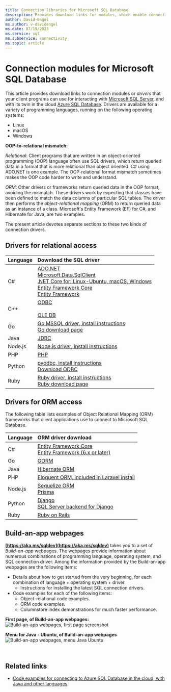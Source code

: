 ```yaml
---
title: Connection libraries for Microsoft SQL Database
description: Provides download links for modules, which enable connection to Microsoft SQL Server and Azure SQL Database, from a variety of client programming languages.
author: David-Engel
ms.author: v-davidengel
ms.date: 07/19/2023
ms.service: sql
ms.subservice: connectivity
ms.topic: article
---
```

# Connection modules for Microsoft SQL Database

This article provides download links to connection modules or *drivers* that your client programs can use for interacting with [Microsoft SQL Server](../relational-databases/databases/databases.md), and with its twin in the cloud [Azure SQL Database](/azure/sql-database/). Drivers are available for a variety of programming languages, running on the following operating systems:

- Linux
- macOS
- Windows

**OOP-to-relational mismatch:**

*Relational*: Client programs that are written in an object-oriented programming (OOP) language often use SQL drivers, which return queried data in a format that is more relational than object oriented. C# using ADO.NET is one example. The OOP-relational format mismatch sometimes makes the OOP code harder to write and understand.

*ORM*: Other drivers or frameworks return queried data in the OOP format, avoiding the mismatch. These drivers work by expecting that classes have been defined to match the data columns of particular SQL tables. The driver then performs the *object-relational mapping* (ORM) to return queried data as an instance of a class. Microsoft's Entity Framework (EF) for C#, and Hibernate for Java, are two examples.

The present article devotes separate sections to these two kinds of connection drivers.

<a name="anchor-20-drivers-relational-access" />

## Drivers for relational access

| Language | Download the SQL driver |
| :------- | :---------------------- |
| C# | [ADO.NET](https://www.microsoft.com/net/download/)<br />[Microsoft.Data.SqlClient](https://www.nuget.org/packages/Microsoft.Data.SqlClient/)<br />[.NET Core for: Linux-Ubuntu, macOS, Windows](https://dotnet.microsoft.com/download) <br /> [Entity Framework Core](https://www.nuget.org/packages/Microsoft.EntityFrameworkCore) <br /> [Entity Framework](https://www.nuget.org/packages/EntityFramework) |
| C++ | [ODBC](./odbc/download-odbc-driver-for-sql-server.md)<br /><br />[OLE DB](./oledb/download-oledb-driver-for-sql-server.md) |
| Go | [Go MSSQL driver, install instructions](https://github.com/microsoft/go-mssqldb#readme)<br />[Go download page](https://go.dev/dl/)
| Java | [JDBC](./jdbc/download-microsoft-jdbc-driver-for-sql-server.md) |
| Node.js | [Node.js driver, install instructions](./node-js/step-1-configure-development-environment-for-node-js-development.md) |
| PHP | [PHP](./php/download-drivers-php-sql-server.md) |
| Python | [pyodbc, install instructions](./python/pyodbc/step-1-configure-development-environment-for-pyodbc-python-development.md)<br />[Download ODBC](./odbc/download-odbc-driver-for-sql-server.md) |
| Ruby | [Ruby driver, install instructions](./ruby/step-1-configure-development-environment-for-ruby-development.md)<br />[Ruby download page](https://rubyinstaller.org/downloads/) |

<a name="anchor-40-drivers-orm-access" />

## Drivers for ORM access

The following table lists examples of Object Relational Mapping (ORM) frameworks that client applications use to connect to Microsoft SQL Database.

| Language | ORM driver download |
| :------- | :------------------ |
| C# | [Entity Framework Core](/ef/core/)<br />[Entity Framework (6.x or later)](/ef/) |
| Go | [GORM](https://gorm.io/)
| Java | [Hibernate ORM](https://hibernate.org/orm)|
| PHP | [Eloquent ORM, included in Laravel install](https://laravel.com/docs/) |
| Node.js | [Sequelize ORM](https://sequelize.org/)<br/>[Prisma](https://www.prisma.io/) |
| Python | [Django](https://www.djangoproject.com/)<br/>[SQL Server backend for Django](https://github.com/Microsoft/mssql-django) |
| Ruby | [Ruby on Rails](https://rubyonrails.org/) |

<a name="anchor-60-build-an-app-webpages" />

## Build-an-app webpages

**[https://aka.ms/sqldev](https://aka.ms/sqldev)** takes you to a set of *Build-an-app* webpages. The webpages provide information about numerous combinations of programming language, operating system, and SQL connection driver. Among the information provided by the Build-an-app webpages are the following items:

- Details about how to get started from the very beginning, for each combination of language + operating system + driver.
  - Instructions for installing the latest SQL connection drivers.
- Code examples for each of the following items:
  - Object-relational code examples.
  - ORM code examples.
  - Columnstore index demonstrations for much faster performance.

**First page, of Build-an-app webpages:**  
![Build-an-app webpages, first page screenshot](media/homepage-sql-connection-drivers/gm-aka-ms-sqldev-choose-language-g21.png)

**Menu for Java - Ubuntu, of Build-an-app webpages**  
![Build-an-app webpages, menu Java Ubuntu](media/homepage-sql-connection-drivers/gm-aka-ms-sqldev-java-ubuntu-c31.png)

&nbsp;

## Related links

- [Code examples for connecting to Azure SQL Database in the cloud, with Java and other languages](/azure/sql-database/sql-database-connect-query-java).

<!--
Image references, **obsolete** markdown syntax alternative:

![Build-an-app webpages, first page screenshot][image-ref-163-buildanapp-webpages-first-page]
![Build-an-app webpages, menu Java Ubuntu][image-ref-167-buildanapp-webpages-menu-java-ubuntu]

[image-ref-163-buildanapp-webpages-first-page]: ./media/homepage-sql-connection-drivers/gm-aka-ms-sqldev-choose-language-g21.png
[image-ref-167-buildanapp-webpages-menu-java-ubuntu]: ./media/homepage-sql-connection-drivers/gm-aka-ms-sqldev-java-ubuntu-c31.png
-->
